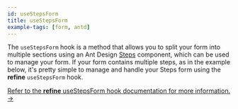 ```yaml
---
id: useStepsForm
title: useStepsForm
example-tags: [form, antd]
---
```


The `useStepsForm` hook is a method that allows you to split your form into multiple sections using an Ant Design [Steps](https://ant.design/components/steps/) component, which can be used to manage your form. If your form contains multiple steps, as in the example below, it's pretty simple to manage and handle your Steps form using the **refine** `useStepsForm` hook.

[Refer to the **refine** useStepsForm hook documentation for more information. →](/docs/ui-integrations/ant-design/hooks/use-steps-form/index)

<CodeSandboxExample path="form-antd-use-steps-form" />
